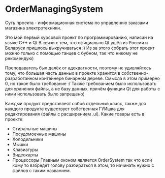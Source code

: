 # OrderManagingSystem
Суть проекта - информационная система по управлению заказами магазина электротехники.

Это мой первый курсовой проект по программированию, написан на языке С++ и Qt
В связи с тем, что официально Qt ушёл из России и Беларуси пришлось выкручиваться :) Из за этого собрать этот проект можно только с помощью танцев с бубном, так что никому не рекомендую)

Преподаватель был далёк от адекватности, поэтому не удивляйтесь тому, что большая часть данных в проекте хранится в собственно-разработанном контейнере бинарном дереве. Смысла в этом примерно 0, но такое было требование :/
Также требованием было использовать для хранения файлы, а не базу данных, причём функции Qt для работы с ними использовать было запрещено)

Каждый продукт представлеят собой отдельный класс, также для каждого продукта существует собственная ГУИшка для редактирования (файлы с расширением .ui).
Какие товары есть в проекте:
- Стиральные машины
- Посудомоечные машины
- Холодильники
- Мышки
- Клавиатуры
- Видеокарты
- Процессоры
Главным оконом является OrderSystem так что если кому то взбредёт голову разбираться в этом, то начинать нужно с файлов с таким названием.
